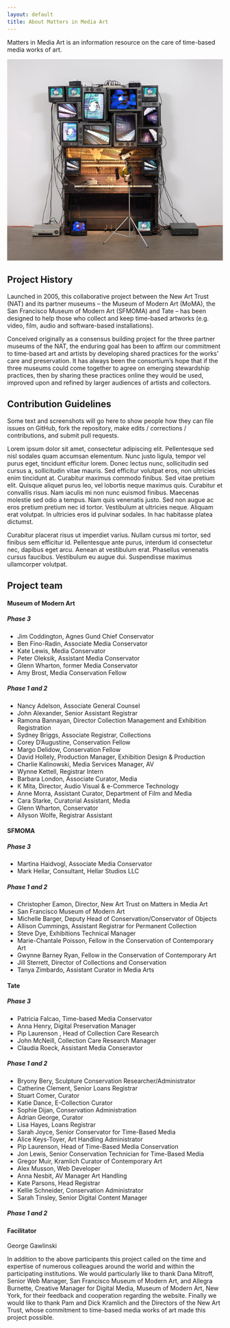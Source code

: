 ```yaml
---
layout: default
title: About Matters in Media Art
---
```




<section id="about" class="section scrollspy" markdown="1">

<span class="flow-text">
Matters in Media Art is an information resource on the care of time-based media works of art.
</span>

![](img/paik.jpg)

</section>



<section id="project-history" class="section scrollspy" markdown="1">

## Project History

Launched in 2005, this collaborative project between the New Art Trust (NAT) and its partner museums – the Museum of Modern Art (MoMA), the San Francisco Museum of Modern Art (SFMOMA) and Tate – has been designed to help those who collect and keep time-based artworks (e.g. video, film, audio and software-based installations).

Conceived originally as a consensus building project for the three partner museums of the NAT, the enduring goal has been to affirm our commitment to time-based art and artists by developing shared practices for the works’ care and preservation. It has always been the consortium’s hope that if the three museums could come together to agree on emerging stewardship practices, then by sharing these practices online they would be used, improved upon and refined by larger audiences of artists and collectors. 
</section>



<section id="contribution-guidelines" class="section scrollspy" markdown="1">

## Contribution Guidelines

Some text and screenshots will go here to show people how they can file issues on GitHub, fork the repository, make edits / corrections / contributions, and submit pull requests.

Lorem ipsum dolor sit amet, consectetur adipiscing elit. Pellentesque sed nisl sodales quam accumsan elementum. Nunc justo ligula, tempor vel purus eget, tincidunt efficitur lorem. Donec lectus nunc, sollicitudin sed cursus a, sollicitudin vitae mauris. Sed efficitur volutpat eros, non ultricies enim tincidunt at. Curabitur maximus commodo finibus. Sed vitae pretium elit. Quisque aliquet purus leo, vel lobortis neque maximus quis. Curabitur et convallis risus. Nam iaculis mi non nunc euismod finibus. Maecenas molestie sed odio a tempus. Nam quis venenatis justo. Sed non augue ac eros pretium pretium nec id tortor. Vestibulum at ultricies neque. Aliquam erat volutpat. In ultricies eros id pulvinar sodales. In hac habitasse platea dictumst.

Curabitur placerat risus ut imperdiet varius. Nullam cursus mi tortor, sed finibus sem efficitur id. Pellentesque ante purus, interdum id consectetur nec, dapibus eget arcu. Aenean at vestibulum erat. Phasellus venenatis cursus faucibus. Vestibulum eu augue dui. Suspendisse maximus ullamcorper volutpat.

</section>




<section id="the-team" class="section scrollspy" markdown="1">

## Project team

#### Museum of Modern Art

##### Phase 3 

* Jim Coddington, Agnes Gund Chief Conservator
* Ben Fino-Radin, Associate Media Conservator 
* Kate Lewis, Media Conservator 
* Peter Oleksik, Assistant Media Conservator 
* Glenn Wharton, former Media Conservator 
* Amy Brost, Media Conservation Fellow 

##### Phase 1 and 2

* Nancy Adelson, Associate General Counsel
* John Alexander, Senior Assistant Registrar
* Ramona Bannayan, Director Collection Management and Exhibition Registration
* Sydney Briggs, Associate Registrar, Collections
* Corey D’Augustine, Conservation Fellow
* Margo Delidow, Conservation Fellow
* David Hollely, Production Manager, Exhibition Design & Production
* Charlie Kalinowski, Media Services Manager, AV
* Wynne Kettell, Registrar Intern
* Barbara London, Associate Curator, Media
* K Mita, Director, Audio Visual & e-Commerce Technology
* Anne Morra, Assistant Curator, Department of Film and Media
* Cara Starke, Curatorial Assistant, Media
* Glenn Wharton, Conservator
* Allyson Wolfe, Registrar Assistant

#### SFMOMA

##### Phase 3 

* Martina Haidvogl, Associate Media Conservator 
* Mark Hellar, Consultant, Hellar Studios LLC


##### Phase 1 and 2 

* Christopher Eamon, Director, New Art Trust on Matters in Media Art
* San Francisco Museum of Modern Art
* Michelle Barger, Deputy Head of Conservation/Conservator of Objects
* Allison Cummings, Assistant Registrar for Permanent Collection
* Steve Dye, Exhibitions Technical Manager
* Marie-Chantale Poisson, Fellow in the Conservation of Contemporary Art
* Gwynne Barney Ryan, Fellow in the Conservation of Contemporary Art
* Jill Sterrett, Director of Collections and Conservation
* Tanya Zimbardo, Assistant Curator in Media Arts

#### Tate

##### Phase 3 

* Patricia Falcao, Time-based Media Conservator 
* Anna Henry, Digital Preservation Manager 
* Pip Laurenson , Head of Collection Care Research 
* John McNeill, Collection Care Research Manager
* Claudia Roeck, Assistant Media Conseravtor 

##### Phase 1 and 2 

* Bryony Bery, Sculpture Conservation Researcher/Administrator
* Catherine Clement, Senior Loans Registrar
* Stuart Comer, Curator
* Katie Dance, E-Collection Curator
* Sophie Dijan, Conservation Administration
* Adrian George, Curator
* Lisa Hayes, Loans Registrar
* Sarah Joyce, Senior Conservator for Time-Based Media
* Alice Keys-Toyer, Art Handling Administrator
* Pip Laurenson, Head of Time-Based Media Conservation
* Jon Lewis, Senior Conservation Technician for Time-Based Media
* Gregor Muir, Kramlich Curator of Contemporary Art
* Alex Musson, Web Developer
* Anna Nesbit, AV Manager Art Handling
* Kate Parsons, Head Registrar
* Kellie Schneider, Conservation Administrator
* Sarah Tinsley, Senior Digital Content Manager

##### Phase 1 and 2 

#### Facilitator
George Gawlinski

In addition to the above participants this project called on the time and expertise of numerous colleagues around the world and within the participating institutions. We would particularly like to thank Dana Mitroff, Senior Web Manager, San Francisco Museum of Modern Art, and Allegra Burnette, Creative Manager for Digital Media, Museum of Modern Art, New York, for their feedback and cooperation regarding the website. Finally we would like to thank Pam and Dick Kramlich and the Directors of the New Art Trust, whose commitment to time-based media works of art made this project possible.

</section>